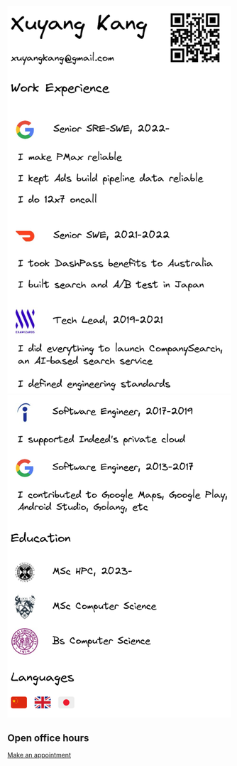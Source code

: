 ![](left.png) ![](right.png)
## Open office hours
[Make an appointment](https://calendar.app.google/Qxk63uBCAb8F4Tg28)
